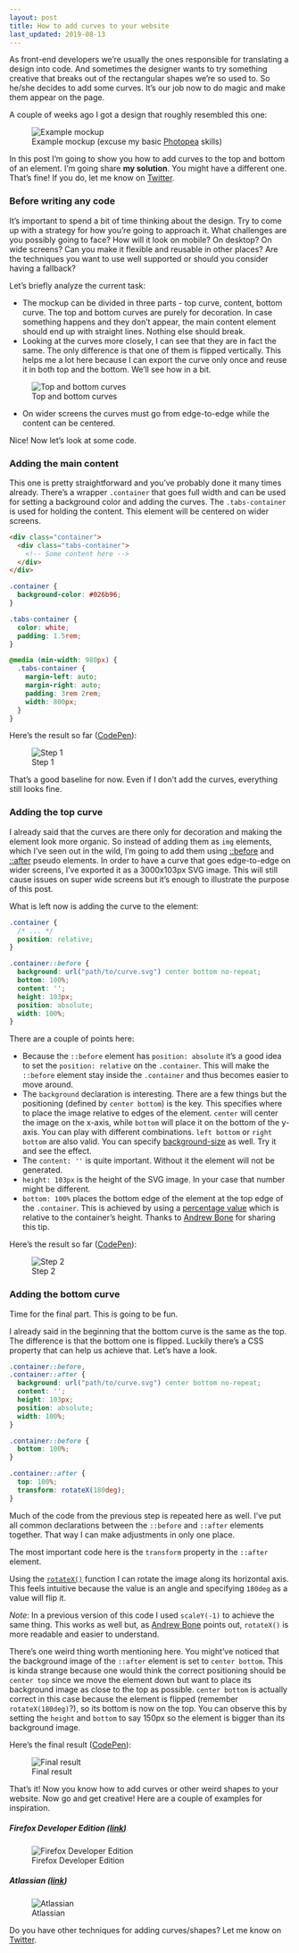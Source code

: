 ```yaml
---
layout: post
title: How to add curves to your website
last_updated: 2019-08-13
---
```


As front-end developers we’re usually the ones responsible for translating a design into code. And sometimes the designer wants to try something creative  that breaks out of the rectangular shapes we’re so used to. So he/she decides to add some curves. It’s our job now to do magic and make them appear on the page.

A couple of weeks ago I got a design that roughly resembled this one:

<figure>
  <img src="/assets/img/2019/08/05/mockup.jpg" alt="Example mockup">
  <figcaption>Example mockup (excuse my basic <a href="https://www.photopea.com/" target="_blank" rel="noopener">Photopea</a> skills)</figcaption>
</figure>

In this post I’m going to show you how to add curves to the top and bottom of an element. I’m going share **my solution**. You might have a different one. That’s fine! If you do, let me know on [Twitter](https://twitter.com/dzhavatushev).

### Before writing any code

It’s important to spend a bit of time thinking about the design. Try to come up with a strategy for how you’re going to approach it. What challenges are you possibly going to face? How will it look on mobile? On desktop? On wide screens? Can you make it flexible and reusable in other places? Are the techniques you want to use well supported or should you consider having a fallback?

Let’s briefly analyze the current task:

* The mockup can be divided in three parts - top curve, content, bottom curve. The top and bottom curves are purely for decoration. In case something happens and they don’t appear, the main content element should end up with straight lines. Nothing else should break.
* Looking at the curves more closely, I can see that they are in fact the same. The only difference is that one of them is flipped vertically. This helps me a lot here because I can export the curve only once and reuse it in both top and the bottom. We’ll see how in a bit.

<figure>
  <img src="/assets/img/2019/08/05/curves.jpg" alt="Top and bottom curves">
  <figcaption>Top and bottom curves</figcaption>
</figure>

* On wider screens the curves must go from edge-to-edge while the content can be centered.

Nice! Now let’s look at some code.

### Adding the main content

This one is pretty straightforward and you’ve probably done it many times already. There’s a wrapper `.container` that goes full width and can be used for setting a background color and adding the curves. The `.tabs-container` is used for holding the content. This element will be centered on wider screens.

```html
<div class="container">
  <div class="tabs-container">
    <!-- Some content here -->
  </div>
</div>
```

```css
.container {
  background-color: #026b96;
}

.tabs-container {
  color: white;
  padding: 1.5rem;
}

@media (min-width: 980px) {
  .tabs-container {
    margin-left: auto;
    margin-right: auto;
    padding: 3rem 2rem;
    width: 800px;
  }
}
```

Here’s the result so far ([CodePen](https://codepen.io/dzhavat/full/WVEJva)):

<figure>
  <img src="/assets/img/2019/08/05/step-1.jpg" alt="Step 1">
  <figcaption>Step 1</figcaption>
</figure>

That’s a good baseline for now. Even if I don’t add the curves, everything still looks fine.

### Adding the top curve

I already said that the curves are there only for decoration and making the element look more organic. So instead of adding them as `img` elements, which I’ve seen out in the wild, I’m going to add them using [::before](https://developer.mozilla.org/en-US/docs/Web/CSS/::before) and [::after](https://developer.mozilla.org/en-US/docs/Web/CSS/::after) pseudo elements. In order to have a curve that goes edge-to-edge on wider screens, I’ve exported it as a 3000x103px SVG image. This will still cause issues on super wide screens but it’s enough to illustrate the purpose of this post.

What is left now is adding the curve to the element:

```css
.container {
  /* ... */
  position: relative;
}

.container::before {
  background: url("path/to/curve.svg") center bottom no-repeat;
  bottom: 100%;
  content: '';
  height: 103px;
  position: absolute;
  width: 100%;
}

```

There are a couple of points here:

* Because the `::before` element has `position: absolute` it’s a good idea to set the `position: relative` on the `.container`. This will make the `::before` element stay inside the `.container` and thus becomes easier to move around.
* The `background` declaration is interesting. There are a few things but the positioning (defined by `center bottom`) is the key. This specifies where to place the image relative to edges of the element. `center` will center the image on the x-axis, while `bottom` will place it on the bottom of the y-axis. You can play with different combinations. `left bottom` or `right bottom` are also valid. You can specify [background-size](https://developer.mozilla.org/en-US/docs/Web/CSS/background-size) as well. Try it and see the effect.
* The `content: ''` is quite important. Without it the element will not be generated.
* `height: 103px` is the height of the SVG image. In your case that number might be different.
* `bottom: 100%` places the bottom edge of the element at the top edge of the `.container`. This is achieved by using a [percentage value](https://developer.mozilla.org/en-US/docs/Web/CSS/bottom#Values) which is relative to the container’s height. Thanks to [Andrew Bone](https://dev.to/link2twenty/comment/dn6f) for sharing this tip.

Here’s the result so far ([CodePen](https://codepen.io/dzhavat/full/NQarrp)):

<figure>
  <img src="/assets/img/2019/08/05/step-2.jpg" alt="Step 2">
  <figcaption>Step 2</figcaption>
</figure>

### Adding the bottom curve

Time for the final part. This is going to be fun.

I already said in the beginning that the bottom curve is the same as the top. The difference is that the bottom one is flipped. Luckily there’s a CSS property that can help us achieve that. Let’s have a look.

```css
.container::before,
.container::after {
  background: url("path/to/curve.svg") center bottom no-repeat;
  content: '';
  height: 103px;
  position: absolute;
  width: 100%;
}

.container::before {
  bottom: 100%;
}

.container::after {
  top: 100%;
  transform: rotateX(180deg);
}
```

Much of the code from the previous step is repeated here as well. I’ve put all common declarations between the `::before` and `::after` elements together. That way I can make adjustments in only one place.

The most important code here is the `transform` property in the `::after` element.

Using the [`rotateX()`](https://developer.mozilla.org/en-US/docs/Web/CSS/transform-function/rotateX) function I can rotate the image along its horizontal axis. This feels intuitive because the value is an angle and specifying `180deg` as a value will flip it.

*Note*: In a previous version of this code I used `scaleY(-1)` to achieve the same thing. This works as well but, as [Andrew Bone](https://dev.to/link2twenty/comment/dn6f) points out, `rotateX()` is more readable and easier to understand.

There’s one weird thing worth mentioning here. You might’ve noticed that the background image of the `::after` element is set to `center bottom`. This is kinda strange because one would think the correct positioning should be `center top` since we move the element down but want to place its background image as close to the top as possible. `center bottom` is actually correct in this case because the element is flipped (remember `rotateX(180deg)`?), so its bottom is now on the top. You can observe this by setting the `height` and `bottom` to say 150px so the element is bigger than its background image.

Here’s the final result ([CodePen](https://codepen.io/dzhavat/full/jgGrgv)):

<figure>
  <img src="/assets/img/2019/08/05/step-3.jpg" alt="Final result">
  <figcaption>Final result</figcaption>
</figure>

That’s it! Now you know how to add curves or other weird shapes to your website. Now go and get creative! Here are a couple of examples for inspiration.

##### Firefox Developer Edition ([link](https://www.mozilla.org/en-US/firefox/developer/))

<figure>
  <img src="/assets/img/2019/08/05/firefox-dev-edition-curve.jpg" alt="Firefox Developer Edition">
  <figcaption>Firefox Developer Edition</figcaption>
</figure>

##### Atlassian ([link](https://www.atlassian.com/))

<figure>
  <img src="/assets/img/2019/08/05/atlassian-curve.jpg" alt="Atlassian">  
  <figcaption>Atlassian</figcaption>
</figure>

Do you have other techniques for adding curves/shapes? Let me know on [Twitter](https://twitter.com/dzhavatushev).
